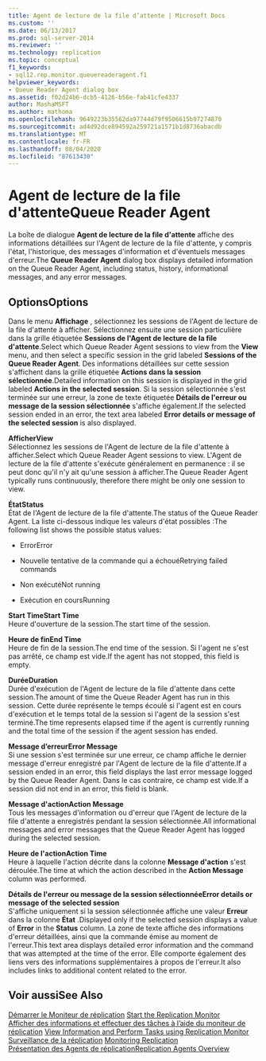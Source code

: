```yaml
---
title: Agent de lecture de la file d’attente | Microsoft Docs
ms.custom: ''
ms.date: 06/13/2017
ms.prod: sql-server-2014
ms.reviewer: ''
ms.technology: replication
ms.topic: conceptual
f1_keywords:
- sql12.rep.monitor.queuereaderagent.f1
helpviewer_keywords:
- Queue Reader Agent dialog box
ms.assetid: f02d24b6-dcb5-4126-b56e-fab41cfe4337
author: MashaMSFT
ms.author: mathoma
ms.openlocfilehash: 9649223b35562da97744d79f9506615b97274870
ms.sourcegitcommit: ad4d92dce894592a259721a1571b1d8736abacdb
ms.translationtype: MT
ms.contentlocale: fr-FR
ms.lasthandoff: 08/04/2020
ms.locfileid: "87613430"
---
```

# <a name="queue-reader-agent"></a><span data-ttu-id="82d66-102">Agent de lecture de la file d'attente</span><span class="sxs-lookup"><span data-stu-id="82d66-102">Queue Reader Agent</span></span>
  <span data-ttu-id="82d66-103">La boîte de dialogue **Agent de lecture de la file d'attente** affiche des informations détaillées sur l'Agent de lecture de la file d'attente, y compris l'état, l'historique, des messages d'information et d'éventuels messages d'erreur.</span><span class="sxs-lookup"><span data-stu-id="82d66-103">The **Queue Reader Agent** dialog box displays detailed information on the Queue Reader Agent, including status, history, informational messages, and any error messages.</span></span>  
  
## <a name="options"></a><span data-ttu-id="82d66-104">Options</span><span class="sxs-lookup"><span data-stu-id="82d66-104">Options</span></span>  
 <span data-ttu-id="82d66-105">Dans le menu **Affichage** , sélectionnez les sessions de l'Agent de lecture de la file d'attente à afficher. Sélectionnez ensuite une session particulière dans la grille étiquetée **Sessions de l'Agent de lecture de la file d'attente**.</span><span class="sxs-lookup"><span data-stu-id="82d66-105">Select which Queue Reader Agent sessions to view from the **View** menu, and then select a specific session in the grid labeled **Sessions of the Queue Reader Agent**.</span></span> <span data-ttu-id="82d66-106">Des informations détaillées sur cette session s'affichent dans la grille étiquetée **Actions dans la session sélectionnée**.</span><span class="sxs-lookup"><span data-stu-id="82d66-106">Detailed information on this session is displayed in the grid labeled **Actions in the selected session**.</span></span> <span data-ttu-id="82d66-107">Si la session sélectionnée s'est terminée sur une erreur, la zone de texte étiquetée **Détails de l'erreur ou message de la session sélectionnée** s'affiche également.</span><span class="sxs-lookup"><span data-stu-id="82d66-107">If the selected session ended in an error, the text area labeled **Error details or message of the selected session** is also displayed.</span></span>  
  
 <span data-ttu-id="82d66-108">**Afficher**</span><span class="sxs-lookup"><span data-stu-id="82d66-108">**View**</span></span>  
 <span data-ttu-id="82d66-109">Sélectionnez les sessions de l'Agent de lecture de la file d'attente à afficher.</span><span class="sxs-lookup"><span data-stu-id="82d66-109">Select which Queue Reader Agent sessions to view.</span></span> <span data-ttu-id="82d66-110">L'Agent de lecture de la file d'attente s'exécute généralement en permanence : il se peut donc qu'il n'y ait qu'une session à afficher.</span><span class="sxs-lookup"><span data-stu-id="82d66-110">The Queue Reader Agent typically runs continuously, therefore there might be only one session to view.</span></span>  
  
 <span data-ttu-id="82d66-111">**État**</span><span class="sxs-lookup"><span data-stu-id="82d66-111">**Status**</span></span>  
 <span data-ttu-id="82d66-112">État de l'Agent de lecture de la file d'attente.</span><span class="sxs-lookup"><span data-stu-id="82d66-112">The status of the Queue Reader Agent.</span></span> <span data-ttu-id="82d66-113">La liste ci-dessous indique les valeurs d'état possibles :</span><span class="sxs-lookup"><span data-stu-id="82d66-113">The following list shows the possible status values:</span></span>  
  
-   <span data-ttu-id="82d66-114">Error</span><span class="sxs-lookup"><span data-stu-id="82d66-114">Error</span></span>  
  
-   <span data-ttu-id="82d66-115">Nouvelle tentative de la commande qui a échoué</span><span class="sxs-lookup"><span data-stu-id="82d66-115">Retrying failed commands</span></span>  
  
-   <span data-ttu-id="82d66-116">Non exécuté</span><span class="sxs-lookup"><span data-stu-id="82d66-116">Not running</span></span>  
  
-   <span data-ttu-id="82d66-117">Exécution en cours</span><span class="sxs-lookup"><span data-stu-id="82d66-117">Running</span></span>  
  
 <span data-ttu-id="82d66-118">**Start Time**</span><span class="sxs-lookup"><span data-stu-id="82d66-118">**Start Time**</span></span>  
 <span data-ttu-id="82d66-119">Heure d'ouverture de la session.</span><span class="sxs-lookup"><span data-stu-id="82d66-119">The start time of the session.</span></span>  
  
 <span data-ttu-id="82d66-120">**Heure de fin**</span><span class="sxs-lookup"><span data-stu-id="82d66-120">**End Time**</span></span>  
 <span data-ttu-id="82d66-121">Heure de fin de la session.</span><span class="sxs-lookup"><span data-stu-id="82d66-121">The end time of the session.</span></span> <span data-ttu-id="82d66-122">Si l'agent ne s'est pas arrêté, ce champ est vide.</span><span class="sxs-lookup"><span data-stu-id="82d66-122">If the agent has not stopped, this field is empty.</span></span>  
  
 <span data-ttu-id="82d66-123">**Durée**</span><span class="sxs-lookup"><span data-stu-id="82d66-123">**Duration**</span></span>  
 <span data-ttu-id="82d66-124">Durée d'exécution de l'Agent de lecture de la file d'attente dans cette session.</span><span class="sxs-lookup"><span data-stu-id="82d66-124">The amount of time the Queue Reader Agent has run in this session.</span></span> <span data-ttu-id="82d66-125">Cette durée représente le temps écoulé si l'agent est en cours d'exécution et le temps total de la session si l'agent de la session s'est terminé.</span><span class="sxs-lookup"><span data-stu-id="82d66-125">The time represents elapsed time if the agent is currently running and the total time of the session if the agent session has ended.</span></span>  
  
 <span data-ttu-id="82d66-126">**Message d’erreur**</span><span class="sxs-lookup"><span data-stu-id="82d66-126">**Error Message**</span></span>  
 <span data-ttu-id="82d66-127">Si une session s'est terminée sur une erreur, ce champ affiche le dernier message d'erreur enregistré par l'Agent de lecture de la file d'attente.</span><span class="sxs-lookup"><span data-stu-id="82d66-127">If a session ended in an error, this field displays the last error message logged by the Queue Reader Agent.</span></span> <span data-ttu-id="82d66-128">Dans le cas contraire, ce champ est vide.</span><span class="sxs-lookup"><span data-stu-id="82d66-128">If a session did not end in an error, this field is blank.</span></span>  
  
 <span data-ttu-id="82d66-129">**Message d'action**</span><span class="sxs-lookup"><span data-stu-id="82d66-129">**Action Message**</span></span>  
 <span data-ttu-id="82d66-130">Tous les messages d'information ou d'erreur que l'Agent de lecture de la file d'attente a enregistrés pendant la session sélectionnée.</span><span class="sxs-lookup"><span data-stu-id="82d66-130">All informational messages and error messages that the Queue Reader Agent has logged during the selected session.</span></span>  
  
 <span data-ttu-id="82d66-131">**Heure de l'action**</span><span class="sxs-lookup"><span data-stu-id="82d66-131">**Action Time**</span></span>  
 <span data-ttu-id="82d66-132">Heure à laquelle l'action décrite dans la colonne **Message d'action** s'est déroulée.</span><span class="sxs-lookup"><span data-stu-id="82d66-132">The time at which the action described in the **Action Message** column was performed.</span></span>  
  
 <span data-ttu-id="82d66-133">**Détails de l'erreur ou message de la session sélectionnée**</span><span class="sxs-lookup"><span data-stu-id="82d66-133">**Error details or message of the selected session**</span></span>  
 <span data-ttu-id="82d66-134">S'affiche uniquement si la session sélectionnée affiche une valeur **Erreur** dans la colonne **État** .</span><span class="sxs-lookup"><span data-stu-id="82d66-134">Displayed only if the selected session displays a value of **Error** in the **Status** column.</span></span> <span data-ttu-id="82d66-135">La zone de texte affiche des informations d'erreur détaillées, ainsi que la commande émise au moment de l'erreur.</span><span class="sxs-lookup"><span data-stu-id="82d66-135">This text area displays detailed error information and the command that was attempted at the time of the error.</span></span> <span data-ttu-id="82d66-136">Elle comporte également des liens vers des informations supplémentaires à propos de l'erreur.</span><span class="sxs-lookup"><span data-stu-id="82d66-136">It also includes links to additional content related to the error.</span></span>  
  
## <a name="see-also"></a><span data-ttu-id="82d66-137">Voir aussi</span><span class="sxs-lookup"><span data-stu-id="82d66-137">See Also</span></span>  
 <span data-ttu-id="82d66-138">[Démarrer le Moniteur de réplication](monitor/start-the-replication-monitor.md) </span><span class="sxs-lookup"><span data-stu-id="82d66-138">[Start the Replication Monitor](monitor/start-the-replication-monitor.md) </span></span>  
 <span data-ttu-id="82d66-139">[Afficher des informations et effectuer des tâches à l’aide du moniteur de réplication](monitor/view-information-and-perform-tasks-replication-monitor.md) </span><span class="sxs-lookup"><span data-stu-id="82d66-139">[View Information and Perform Tasks using Replication Monitor](monitor/view-information-and-perform-tasks-replication-monitor.md) </span></span>  
 <span data-ttu-id="82d66-140">[Surveillance de la réplication](monitoring-replication.md) </span><span class="sxs-lookup"><span data-stu-id="82d66-140">[Monitoring Replication](monitoring-replication.md) </span></span>  
 [<span data-ttu-id="82d66-141">Présentation des Agents de réplication</span><span class="sxs-lookup"><span data-stu-id="82d66-141">Replication Agents Overview</span></span>](agents/replication-agents-overview.md)  
  
  
